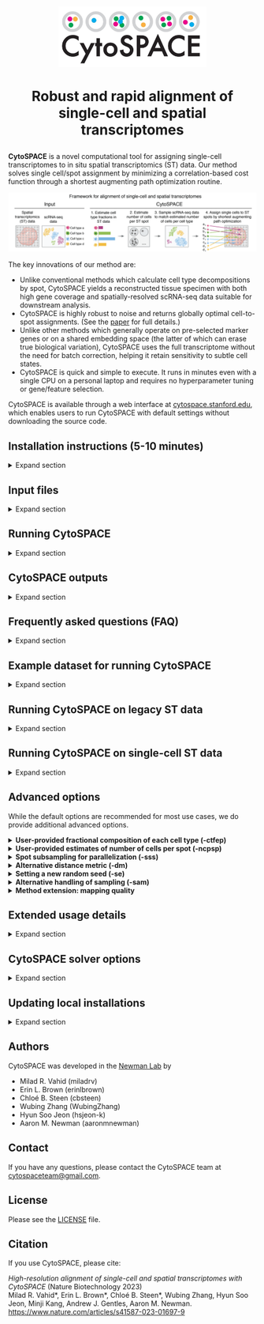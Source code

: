 <p align="center">
  <img width="300" src="images/CytoSPACE_logo.jpeg">
</p>

<h1> <p align="center">
    Robust and rapid alignment of single-cell and spatial transcriptomes
</p> </h1>

**CytoSPACE** is a novel computational tool for assigning single-cell transcriptomes to in situ spatial transcriptomics (ST) data. Our method solves single cell/spot assignment by minimizing a correlation-based cost function through a shortest augmenting path optimization routine. 

<p align="center">
  <img src="images/CytoSPACE_overview.png" width="900"> 
</p>

The key innovations of our method are:

- Unlike conventional methods which calculate cell type decompositions by spot, CytoSPACE yields a reconstructed tissue specimen with both high gene coverage and spatially-resolved scRNA-seq data suitable for downstream analysis.
- CytoSPACE is highly robust to noise and returns globally optimal cell-to-spot assignments. (See the [paper](https://www.nature.com/articles/s41587-023-01697-9) for full details.)
- Unlike other methods which generally operate on pre-selected marker genes or on a shared embedding space (the latter of which can erase true biological variation), CytoSPACE uses the full transcriptome without the need for batch correction, helping it retain sensitivity to subtle cell states.
- CytoSPACE is quick and simple to execute. It runs in minutes even with a single CPU on a personal laptop and requires no hyperparameter tuning or gene/feature selection.

CytoSPACE is available through a web interface at <a href="https://cytospace.stanford.edu/">cytospace.stanford.edu</a>, which enables users to run CytoSPACE with default settings without downloading the source code.

## Installation instructions (5-10 minutes)

<details><summary>Expand section</summary>

1. Install <a href="https://docs.conda.io/projects/conda/en/latest/user-guide/install/index.html" target="_blank">Miniconda</a> if not already available.

2. Clone this repository:
```bash
  git clone https://github.com/digitalcytometry/cytospace
```

3. Navigate to `cytospace` directory:
```bash
  cd cytospace
```

4. (5-10 minutes) Create a conda environment with the required dependencies:
```bash
  conda env create -f environment.yml
```

5. Activate the `cytospace` environment you just created:
```bash
  conda activate cytospace
``` 

6. (~30 seconds) Install CytoSPACE by executing:
```bash
  pip install .
``` 

7. (Recommended, ~1 minute) Install package `lapjv` by executing:
```bash
  pip install lapjv==1.3.14
```
We highly recommend you install this package, which provides a fast implementation of the default core optimization algorithm within CytoSPACE.

__Step 7 may result in an error depending on your system__, as the package requires CPU support for AVX2 instructions that not all systems support. To determine if your system supports this package, it is generally easiest to simply attempt to install it as above. If it installs without problems, your system will support it! If you run into an error, it is likely that your system does not support it, and you can simply use one of the other options we have provided by specifying the `--solver-method` (`-sm`) parameter in your call to CytoSPACE. See [__Running CytoSPACE__](#running-cytospace) - __Choosing a solver__ for details.

Please note that, if the package successfully installs but you receive an "illegal instruction" error while running CytoSPACE, you may be able to build the package instead with the following command:
```bash
   pip3 install git+https://github.com/src-d/lapjv
```
For more information, see the <a href="https://pypi.org/project/lapjv/" target="_blank">lapjv documentation page</a>. 
</details>

## Input files

<details><summary>Expand section</summary>

By default, CytoSPACE requires 4 files as input. All files should be provided in a tab-delimited tabular input format (.txt) with no double quotations. Further formatting details for each input file are specified below. At the end of this section, we also provide instructions on using scripts to generate input files from Seurat objects.

1. __A scRNA-seq gene expression file:__
- The matrix must be genes (rows) by cells (columns).
- The first row must contain the single cell IDs and the first column must contain the gene names.
- The first column (gene names) must have a header.
- The gene expression data should be represented as non-normalized counts. 
- All instances of duplicate gene names will be dropped at runtime.
<p align="center">
  <img src="images/scRNAfile.png" width="800"> 
</p>

2. __A cell type label file:__
- Cell type labels corresponding to the single cell IDs in the scRNA-seq gene expression matrix. 
- Cell type label strings should not have special characters. 
- The table should contain two columns, where column 1 contains the single cell IDs corresponding to the columns of the scRNA-seq matrix and column 2 contains the corresponding cell type labels.
- The columns must have a header. 
<p align="center">
  <img src="images/celllabelfile.png" width="300"> 
</p>

3. __A spatial transcriptomics (ST) gene expression file:__
- The matrix must be genes (rows) by ST spots (columns).
- The first row must contain the ST spot IDs and the first column must contain the gene names.
- The first column (gene names) must have a header.
- The gene expression data should be represented as non-normalized counts. 
- All instances of duplicate gene names will be dropped at runtime.
<p align="center">
  <img src="images/STdatafile.png" width="800"> 
</p>

4. __A spatial transcriptomics coordinates file:__
- A table consisting of 3 columns, where the first column contains the ST spot IDs corresponding to the columns of the ST gene expression matrix and columns 2 and 3 contain the row and column indices of each ST spot, respectively. 
- The columns must have a header. 
<p align="center">
  <img src="images/STcoordfile.png" width="300"> 
</p>

### From Space Ranger outputs
If the users are starting from Space Ranger outputs, they can provide the ST input files as a single tar.gz, __in place of__ both (3) gene expression and (4) coordinates. If a Space Ranger output is specified, CytoSPACE will automatically attempt to unzip the provided tarball and load the correponding ST expression and coordinates data.<br>
If there are duplicate gene names in the gene expression file, they will be made unique as is done in Seurat.

The tarball should only include the following:
- A single H5 file (extension .h5) containing the ST gene expression
- A single subdirectory containing the image data

With the above items inside a directory named `spaceranger_input`, a tarball can be generated using the following command:
```bash
  tar -cvzf sr_input.tar.gz spaceranger_input
```
Or more generally:
```bash
  tar -cvzf [name_of_tarball] [name_of_directory]
```

An example file tree for an unzipped tarball is shown below on the left. If downloading from the public 10X Visium data, users can download the files shown below on the right.
<p align="center">
  <img src="images/VisiumTar.png" width="300"> <img src="images/Visium.png" width="300">
</p>

### Using sparse matrices for gene expression
Starting with CytoSPACE v1.0.5, users may also provide the scRNA or ST gene expression as sparse matrices instead of tab- or comma-delimited files.<br>
This will require a very specific set of file names in hopes of avoiding issues with parsing, and we recommend that users use the R helper scripts under `Prepare_input_files` to generate these input.  Please see the subsections below for further information about these helper scripts.

If providing input as sparse matrices, you will need three files under the same directory to represent one expression matrix: `[expression].mtx`, `[expression]_genes.tsv`, and `[expression]_cells.tsv`. The `.mtx` file will list the numeric values in sparse matrix format, while `_genes.tsv` and `_cells.tsv` will be the corresponding gene names and cell (or spot/barcode) names for the matrix, one entry on each line (no headers). Please note that while the filename inside the brackets (`expression`) may vary, the suffixes `.mtx`, `_genes.tsv`, and `_cells.tsv` must exactly match.

The `[expression].mtx` file should be supplied as the argument to `--st-path` or `--scRNA-path`, in which case CytoSPACE will automatically try to locate the corresponding `[expression]_genes.tsv` and `[expression]_cells.tsv` files from the same directory.


<details><summary><b>Preparing input files from Seurat objects</b></summary>

If you have data in the form of Seurat objects, you can generate files formatted for CytoSPACE input via helper functions we have provided in the `R` script `generate_cytospace_from_seurat_object.R` in `cytospace/Prepare_input_files`. To use these helper functions, first import them from `generate_cytospace_from_seurat_object.R` by including 
```bash
  source('/path/to/generate_cytospace_from_seurat_object.R')
```
in your R script. 

### From scRNA-seq Seurat object
For producing CytoSPACE inputs from scRNA Seurat objects, we provide the function `generate_cytospace_from_scRNA_seurat_object` which may be called as
```bash
  generate_cytospace_from_scRNA_seurat_object(scRNA_Seurat_Object, dir_out='.', fout_prefix='', write_sparse=FALSE, rna_assay='RNA')
```
within your R script.<br>
`scRNA_Seurat_Object` (required) : input Seurat object<br>
`dir_out` (optional, default is working directory) : the path to the output directory to store the results<br>
`fout_prefix` (optional, default is none) : a prefix to add to output file names, which otherwise are generated as `scRNA_data.txt` and `cell_type_labels.txt`<br>
`write_sparse` (optional, default is FALSE) : whether to save the expression data in sparse matrix format<br>
`rna_assay` (optional, default is `RNA`) : which assay to take the count matrix from<br>
Please note that `Idents(scRNA_Seurat_Object)` must be set to include cell types.


### From Spatial Seurat object
For producing CytoSPACE inputs from ST Seurat objects, we provide the function `generate_cytospace_from_ST_seurat_object` which may be called as
```bash
  generate_cytospace_from_ST_seurat_object(ST_Seurat_Object, dir_out='.', fout_prefix='', write_sparse=FALSE, slice='slice1')
```
within your R script.<br>
`ST_Seurat_Object` (required) : input Seurat object<br>
`dir_out` (optional, default is working directory) : the path to the output directory to store the results<br>
`fout_prefix` (optional, default is none) : a prefix to add to output file names, which otherwise are generated as `ST_data.txt` and `Coordinates.txt`<br>
`write_sparse` (optional, default is FALSE) : whether to save the expression data in sparse matrix format<br>
`slice` (optional, default is `slice1`) provides the name of your slice as stored in your Seurat object.
</details>
</details>

## Running CytoSPACE

<details><summary>Expand section</summary>

After activating the `cytospace` conda environment via `conda activate cytospace`, CytoSPACE can be called from the command line from any folder using `cytospace`. More examples on how to run CytoSPACE are provided in the [__Example dataset for running CytoSPACE__](#example-dataset-for-running-cytospace) section below.

A typical CytoSPACE run with default settings would look like this: 
 ```bash
 cytospace \
    --scRNA-path /path/to/scRNA_geneexpression \
    --cell-type-path /path/to/scRNA_celllabels \
    --st-path /path/to/ST_geneexpression \
    --coordinates-path /path/to/ST_coordinates
```
Or with more condensed parameter names: 
 ```bash
 cytospace \
    -sp /path/to/scRNA_geneexpression \
    -ctp /path/to/scRNA_celllabels \
    -stp /path/to/ST_geneexpression \
    -cp /path/to/ST_coordinates
```

Alternatively, if starting from a Space Ranger output, the command may look like this:
```bash
 cytospace \
    --scRNA-path /path/to/scRNA_geneexpression \
    --cell-type-path /path/to/scRNA_celllabels \
    --spaceranger-path /path/to/spaceranger_output.tar.gz
```
```bash
 cytospace -sp /path/to/scRNA_geneexpression \
    -ctp /path/to/scRNA_celllabels \
    -srp /path/to/spaceranger_output.tar.gz
```

For full usage details with additional options, see the [__Extended usage details__](#extended-usage-details) section below. 

### Choosing a solver
CytoSPACE provides three solver options. In short, we recommend using the default option `lapjv` if your system supports AVX2 (i.e., if you were able to successfully install it with `pip install lapjv==1.3.14` on Step 7 of the installation) and `lap_CSPR` otherwise. No options are required to use the default solver `lapjv`. To use `lap_CSPR` instead, pass the argument `-sm lap_CSPR` to your `cytospace` call. For full solver details, see the [__CytoSPACE solver options__](#cytospace-solver-options) section below.

<details><summary><b>Other ways CytoSPACE can be run</b></summary>
 
- You can import methods or functions from `CytoSPACE` in python and modify/create your own 
    pipeline. For example:
```python
  from cytospace import cytospace

  for mean_cell_numbers in [5, 10, 20]:
      cytospace.main_cytospace(..., mean_cell_numbers=mean_cell_numbers)
```
</details>
</details>

## CytoSPACE outputs

<details><summary>Expand section</summary>

CytoSPACE will produce six output files by default.
1. ```cell_type_assignments_by_spot.pdf```<br>
Heatmaps of cell type assignments within the ST sample. Along with a plot showing the total number of cells mapped to each spot, these show the spatial distribution of cell type assignments. Color bars indicate the number of cells of the respective cell type inferred per spot.
2. ```cell_type_assignments_by_spot_jitter.pdf```<br>
A single scatterplot showing all assigned cells by their spot location. Each cell is colored based on its cell type.
3. ```assigned_locations.csv```<br>
This file will provide the assigned locations of each single cell mapped to ST spots. As some cells may be mapped to multiple locations depending on the size of the input scRNA-seq set, new cell IDs (`UniqueCID`) are assigned to each cell and given in the first column. The second column includes original cell IDs (`OriginalCID`); the third column includes corresponding cell types (`CellType`); the fourth column includes assigned spot IDs (`SpotID`); and the fifth and sixth columns respectively include  `row` and `column` indices, or xy-coordinates such as `X` and `Y` if provided in the initial coordinates file, of the corresponding spots.
4. ```cell_type_assignments_by_spot.csv```<br>
This file gives the raw number of cells of each cell type per spot by `SpotID` as well as the total number of cells assigned to that spot.
5. ```fractional_abundances_by_spot.csv```<br>
This file gives the fractional abundance of cell types assigned to each spot by `SpotID`.
6. ```log.txt```<br>
This file contains a log of CytoSPACE run parameters and running time.
</details>

## Frequently asked questions (FAQ)

<details><summary>Expand section</summary>

1. My ST dataset comes from a platform other than 10x Visium. Which additional parameters should I specify?<br>
Please refer to further instructions in the corresponding sections below:<br>
[__Running CytoSPACE on legacy ST data__](#running-cytospace-on-legacy-st-data) and [__Running CytoSPACE on single-cell ST data__](#running-cytospace-on-single-cell-st-data).

2. My scRNA-seq dataset comes in a format other than a UMI count matrix.<br>
You may want to make the following two changes to the default CytoSPACE workflow.<br>
(1) CytoSPACE's internal algorithm for estimating cell type fractions was generally written with a UMI count matrix in mind. As an alternative to using the internal algorithm, you may provide a `--cell-type-fraction-estimation-path` file instead. Please see [__Advanced Options__](#advanced-options) - __User-provided fractional composition of each cell type__ for more information.<br>
(2) CytoSPACE (v1.0.4+) downsamples scRNA-seq datasets to a certain number of transcripts per cell (1500 by default) prior to assignment so that the assignment is not dependent on the total transcript count of each cell. You can turn this feature off by appending a `--downsample-off` flag to the CytoSPACE call, and may instead choose to provide previously downsampled scRNA-seq data as input.

3. During runtime, I get a `Killed` / `Terminated` / `Segmentation fault` / `concurrent.futures.process.BrokenProcessPool` error.<br>
While these errors could arise from a variety of reasons, it is likely that the CytoSPACE run needs more memory than what is available.<br>
We provide a subsampling routine where the ST datasets are partitioned into smaller subsets and evaluated one subset at a time, which reduces memory requirements. Please see [__Advanced Options__](#advanced-options) - __Spot subsampling for parallelization__ for more information.<br>
If you are experiencing this error with a single-cell ST dataset, it will be helpful to reduce the `-noss` parameter instead.

4. Is there a gene expression matrix for the results?<br>
We currently do not provide the gene expression matrix as an output file, as it is often very large in size and takes a long time to write to disk. However, the `OriginalCID` column of the `assigned_locations.csv` file will consist of the single-cell IDs from the input scRNA-seq expression matrix, which can be used to recover the gene expressions for each cell assigned to each spot.

5. Providing the output from Space Ranger (v2.0.0+) results in an error.<br>
We were notified that the instructions for providing the Space Ranger outputs directly as a tarball resulted in errors for the newer versions of Space Ranger. It seems that this is occuring due to a recent format change in Space Ranger outputs, and we are currently working to fix this issue. In the meantime, please use the standard four-file input format, with the ST gene expression and coordinates provided as two separate .txt files. We appreciate the users letting us know of the issue!

</details>

## Example dataset for running CytoSPACE

<details><summary>Expand section</summary>

For users to test CytoSPACE, we have included files for an example run:
- A HER2+ breast cancer scRNA-seq atlas by Wu et al. (<a href="https://www.nature.com/articles/s41588-021-00911-1" target="_blank">Nature Genetics, 2021</a>) and a HER2+ breast cancer FFPE specimen profiled by the Visium platform (<a href="https://www.10xgenomics.com/resources/datasets/human-breast-cancer-ductal-carcinoma-in-situ-invasive-carcinoma-ffpe-1-standard-1-3-0" target="_blank">10x Genomics</a>). Default parameters were selected with Visium samples in mind and are appropriate here.


### Download example datasets
A zip file containing the example dataset can be downloaded from the following link:
- <a href="https://drive.google.com/file/d/1G8gK4MxCmRG4JZi588wloMsP8iZlQf_z/view?usp=share_link" target="_blank">Breast cancer</a>
   
### Command for running example analysis:
Once the example files are downloaded and unzipped, the commands below can be run from inside the unzipped directory:
```bash
  cytospace -sp brca_scRNA_GEP.txt -ctp brca_scRNA_celllabels.txt -stp brca_STdata_GEP.txt -cp brca_STdata_coordinates.txt -o cytospace_results_brca -sm lap_CSPR
```
Please note that here we use the `lap_CSPR` solver for compatibility. If your system supports AVX2 intrinsics, you can run the same commands without the final argument to use the `lapjv` solver instead. __The CytoSPACE run should take around 5 minutes.__

### CytoSPACE output files for example breast cancer data
The main output from a CytoSPACE run is the file named `assigned_locations.csv`, which provides the ST spots to which the single cells have been assigned. 

<p align="center">
  <img width="600" src="images/assigned_locations.png">
</p>

The CytoSPACE results are visualized in heatmaps saved as `cell_type_assignments_by_spot.pdf` showing the distribution of single cells across ST spots for each cell type. Color bars indicate the number of cells of the respective cell type inferred per spot. Below are the heatmaps produced for the example BRCA data.

<p align="center">
  <img width="600" src="images/BRCA_cell_type_assignments_by_spot.png">
</p>

For comparison, consider the pathologist annotations of this ST sample as provided by 10x:

<p align="center">
  <img width="600" src="images/Visium_FFPE_Human_Breast_Cancer_Pathologist_Annotations.png">
</p>

CytoSPACE also provides a scatterplot showing cells of all types at once near their spot location, saved as `cell_type_assignments_by_spot_jitter.pdf`. Each cell is colored by its cell type. Below is the plot produced for the example BRCA data.

<p align="center">
  <img width="600" src="images/BRCA_cell_type_assignments_by_spot_jitter.png">
</p>

The number of cells per spot by cell type as well as in total are provided in the file `cell_type_assignments_by_spot.csv`. Fractional abundances of each cell type are returned in the file `fractional_abundances_by_spot.csv`. A log file recording CytoSPACE inputs and running times is output in the file `log.txt`.

A zip file of the expected CytoSPACE outputs (with CytoSPACE v1.0.0 using the `lap_CSPR` solver) are available to download at the following link:
- <a href="https://drive.google.com/file/d/1ZMA0XEl_pjC12mb8bZL8zI9yzYd2djbq/view?usp=share_link" target="_blank">Breast cancer results</a>

<details><summary><b>Simulated datasets</b></summary>

In addition to the example dataset above, the simulated datasets that we have generated for evaluating robustness of CytoSPACE across different conditions are available for download below.
They were generated using annotated Slide-seq datasets of mouse cerebellum and hippocampus sections from Rodriques et al. (<a href="https://www.science.org/doi/10.1126/science.aaw1219" target="_blank">Science, 2019</a>). Each simulated dataset contains subdirectories for data generated using different spot resolutions (5, 15, and 30 cells per spot), as well as an `scRNA` subdirectory containing reference single-cell datasets with perturbations in a defined percentage of genes. For more information, please see the Methods section of the [paper](https://www.nature.com/articles/s41587-023-01697-9).
1. <a href="https://drive.google.com/file/d/1qfz2T8u3HRG4qdZc9qafcO4aCvjA91Rb/view?usp=share_link" target="_blank">Cerebellum</a>
2. <a href="https://drive.google.com/file/d/1Jyd14n-ISc5lF65pnJWLhCCgSkpjtbsr/view?usp=share_link" target="_blank">Hippocampus</a>

</details>

</details>

## Running CytoSPACE on legacy ST data

<details><summary>Expand section</summary>

By default, the CytoSPACE parameters have been optimized for standard 10x Visium spatial slides. Datasets generated by the legacy ST platform can be run with similar commands, but we recommend that the following parameters be adjusted:
1. `--mean_cell_numbers`, or `-mcn`, should be set to `20`. The legacy ST platform has larger spot sizes, so we recommend mapping an average of 20 cells per spot.
2. `--geometry`, or `-g` should be set to `square`. This will allow the plot function to shape each spot as a square rather than a hexagon.

Similar to the example breast cancer dataset above, we provide an example dataset below:
- A melanoma scRNA-seq atlas by Tirosh et al. (<a href="https://www.science.org/doi/10.1126/science.aad0501?url_ver=Z39.88-2003&rfr_id=ori:rid:crossref.org&rfr_dat=cr_pub%20%200pubmed" target="_blank">Science, 2016</a>), and a melanoma specimen profiled by the legacy ST platform (Thrane et al., <a href="https://aacrjournals.org/cancerres/article/78/20/5970/631815/Spatially-Resolved-Transcriptomics-Enables" target="_blank">Cancer Research, 2018</a>).

The zip file containing the dataset can be downloaded <a href="https://drive.google.com/file/d/1hwK_sh355chdmW50yrPJq7_W8j6HuRHh/view?usp=share_link" target="_blank">here</a>.

Running CytoSPACE with the command below generates the results shown <a href="https://drive.google.com/file/d/1bX4SqrYzIXov_A5ivlJ8U0qD8_lXmmBf/view?usp=share_link" target="_blank">here</a> . The format of the output will be the same as the breast cancer dataset above. Please note that here we specify the `-ctfep` parameter instead of using CytoSPACE's internal algorithm for estimating cell fractions (see [__Advanced options__](#advanced-options) - __User-provided fractional composition of each cell type__) as the scRNA-seq atlas used as reference was generated using Smart-seq2. If using CytoSPACE v1.0.4+, the `--downsample-off` flag should additionally be specified.
```bash
  cytospace -sp melanoma_scRNA_GEP.txt -ctp melanoma_scRNA_celllabels.txt -stp melanoma_STdata_slide1_GEP.txt -cp melanoma_STdata_slide1_coordinates.txt -ctfep melanoma_cell_fraction_estimates.txt -o cytospace_results_melanoma -mcn 20 -g square -sm lap_CSPR
```
</details>

## Running CytoSPACE on single-cell ST data

<details><summary>Expand section</summary>

While designed for Visium-type data in which most spots contain RNA from multiple cells, CytoSPACE can also be used with single-cell resolution spatial data such as <a href="https://vizgen.com/resources/meet-the-merscope-platform/" target="_blank">Vizgen's MERSCOPE platform</a>. We expect this extension to be useful for reducing noise and expanding transcriptome coverage of each cell in the ST data, which in turn could allow for identifying spatially-dependent changes across genes more diverse than what a typical single-cell resolution ST platform alone can provide.

For the single-cell resolution mode, CytoSPACE partitions the ST data into smaller subsets and utilizes multiple CPU cores to assign downsampled versions of the reference scRNA-seq data to these regions.

To run CytoSPACE in single-cell mode, please add the following parameters to your command:
1. `--single-cell` (`-sc`), which tells CytoSPACE to run in single-cell mode.
2. Cell types for the ST dataset. Please note that for the single-cell mode, CytoSPACE does not support the internal estimation of cell type fraction, and the users are expected to specify one of the two options below.<br>
(1) `--st-cell-type-path` (`-stctp`)<br>
__If the cell types for individual spots are available, we recommend using this option.__ This file will list the cell type labels for each spot, in the same format as the scRNA-seq cell type labels specified under `--cell-type-path`. All of the cell types present in `--st-cell-type-path` must also be present in `--cell-type-path`.<br>
(2) `--cell-type-fraction-estimation-path` (`-ctfep`)<br>
However, if the user does not have access to the cell types for each individual spot, they can instead use this option. See the [__Advaced Options__](#advanced-options) - __User-provided fractional composition of each cell type__ section regarding how this file should be formatted. 
3. `--number-of-processors` (`-nop`), which denotes the number of cores to use.
4. `--number-of-selected-spots` (`-noss`), which denotes the number of ST spots in each subset. We generally recommend `-noss 10000`.

To run CytoSPACE with single-cell resolution spatial data:
 ```bash
 cytospace --single-cell \
    --scRNA-path /path/to/scRNA_geneexpression \
    --cell-type-path /path/to/scRNA_celllabels \
    --st-path /path/to/ST_geneexpression \
    --coordinates-path /path/to/ST_coordinates \
    --st-cell-type-path /path/to/ST_celllabels \
    --number-of-processors NUMBER_OF_PROCESSORS \
    --number-of-selected-spots NUMBER_OF_SELECTED_SPOTS
```
Or with more condensed parameter names: 
 ```bash
 cytospace -sc \
    -sp /path/to/scRNA_geneexpression \
    -ctp /path/to/scRNA_celllabels \
    -stp /path/to/ST_geneexpression \
    -cp /path/to/ST_coordinates \
    -stctp /path/to/ST_celllabels \
    -nop NUMBER_OF_PROCESSORS \
    -noss NUMBER_OF_SELECTED_SPOTS
```

A zip file of example single cell inputs is available to download from Google Drive <a href="https://drive.google.com/file/d/1odOcIfY3oqvLCNdXHLRaSmTraRxqnHLp/view?usp=share_link" target="_blank">here</a>.

To run CytoSPACE with this example dataset, run the following command from the location of the unzipped inputs and with your CytoSPACE conda environment active:
 ```bash
 cytospace \
    -sp HumanColonCancerPatient2_scRNA_expressions_cytospace.tsv \
    -ctp HumanColonCancerPatient2_scRNA_annotations_cytospace.tsv \
    -stp HumanColonCancerPatient2_ST_expressions_cytospace.tsv \
    -cp HumanColonCancerPatient2_ST_coordinates_cytospace.tsv \
    -stctp HumanColonCancerPatient2_ST_celltypes_cytospace.tsv \
    -o cytospace_results_crc \
    -sm lap_CSPR \
    -sc -noss 10000 -nop 2
```

Running CytoSPACE in the `--single-cell` mode will output the assignments `assigned_locations.csv`, the plot `cell_type_assignments_by_spot_single_cell.pdf`, and the log file `log.txt`. The plot generated will be a scatterplot of the cells colored by cell type, as shown below for the example dataset. The full results for the example dataset using the above command is available for download <a href="https://drive.google.com/file/d/1LTTDVGAuQ4QYkyCX6WtyBNXcnZe9fxKG/view?usp=share_link" target="_blank">here</a>.

<p align="center">
  <img width="600" src="images/CRC_cell_type_assignments_by_spot_single_cell.png">
</p>

</details>

## Advanced options
While the default options are recommended for most use cases, we do provide additional advanced options.

<details><summary><b>User-provided fractional composition of each cell type (-ctfep)</b></summary>

To account for the disparity between scRNA-seq and ST data in the number of cells per cell type, CytoSPACE requires the fractional composition of each cell type in the ST tissue. By default, CytoSPACE will generate this information by internally calling the `get_cellfracs_seuratv3.R` script using the input files. This script uses `Seurat v3`, which is installed as part of the CytoSPACE environment. We highly recommend using `Seurat v3` over `Seurat v4` for the purposes of cell type fraction estimation.

While our provided script uses <a href="https://satijalab.org/seurat/articles/spatial_vignette.html" target="_blank">Spatial Seurat</a>, there is a diverse set of other approaches available such as <a href="https://www.sanger.ac.uk/tool/cell2location/" target="_blank">cell2location</a>, <a href="https://github.com/MarcElosua/SPOTlight" target="_blank">SPOTlight</a>, or <a href="https://cibersortx.stanford.edu/" target="_blank">CIBERSORTx</a>.

Users may choose to skip CytoSPACE's internal algorithm and instead provide their own file for the estimated cell type composition of the ST dataset, specified with the `--cell-type-fraction-estimation-path` (`-ctfep`) flag. In particular, we recommend that a separate `-ctfep` file be provided if the reference scRNA-seq dataset comes from technologies that are not based on UMI counts, such as Smart-seq.

The provided file must be a table consisting of 2 rows with row names, where the first row contains the cell types and the second row contains the cell fractions of each cell type represented as proportions between 0 and 1. __Please make sure that the cell type labels in the first row match the labels present in the cell type label file, and that the cell type fractions sum to one. Row names must be present for both rows.__
<p align="center">
  <img src="images/cell_type_fractions_file.png">
</p>
</details>

<details><summary><b>User-provided estimates of number of cells per spot (-ncpsp)</b></summary>

Rather than using the internal mechanism of CytoSPACE for estimating the number of cells per spot, users can provide their own estimates (from image segmentation, for example) in a two-column file with header, in which the first column contains spot IDs and the second contains the number of cells predicted per spot:

<p align="center">
  <img width="300" src="images/n_cells_per_spot.PNG">
</p>

To run CytoSPACE with this option, pass the flag `-ncpsp` or `--n-cells-per-spot-path` followed by the file location.
</details>

<details><summary><b>Spot subsampling for parallelization (-sss)</b></summary>

The memory and runtime required for running CytoSPACE may vary based on the number of spots. To allow for CytoSPACE to run under different conditions, we provide an option to partition the estimated number of cells in the ST sample into smaller chunks, where similarly downsampled reference scRNA-seq data are then assigned using multiple CPU cores. Please note that this option is only for non-single-cell ST datasets (10x Visium and legacy ST); users running CytoSPACE on single-cell ST data should instead modify the `-noss` parameter to achieve the same effect.

The users can use this option by specifying the `--sampling-sub-spots` (`-sss`) flag, along with the desired number of subsampled cells per partition (`--number-of-selected-sub-spots`, or `-nosss`) and the number of cores to be used (`--number-of-processors`, or `-nop`). Please note that the right `-nosss`/`-nop` combination will be highly dependent on the user's system configurations, and one may need to try different combinations to see which one allows for a successful run. Ideally, using the highest possible `-nosss` without going out of memory would be the most effective. We noticed that `-sss -nosss 3000 -nop 2` works well for the example BRCA dataset on an environment with 8GB RAM.

The following example command will run CytoSPACE on the example breast cancer dataset, assigning scRNA-seq data to 5000 cells at a time using 2 cores:
```bash
  cytospace \
    -sp brca_scRNA_GEP.txt \
    -ctp brca_scRNA_celllabels.txt \
    -stp brca_STdata_GEP.txt \
    -cp brca_STdata_coordinates.txt \
    -o cytospace_results_brca \
    -sm lap_CSPR \
    -sss -nosss 5000 -nop 2
```
</details>

<details><summary><b>Alternative distance metric (-dm)</b></summary>

By default, CytoSPACE uses Pearson correlation to compare cell and spot transcriptomes. Users can choose to use Spearman correlation or Euclidean distance instead by passing `-dm Spearman_correlation` or `-dm Euclidean` respectively with the function call. 
</details>

<details><summary><b>Setting a new random seed (-se)</b></summary>

While the CytoSPACE algorithm is mostly deterministic, the initial step of sampling cells to be mapped is done at random. To provide an alternative random seed resulting in a different random sampling of cells, users can pass `-se` followed by the desired (integer) seed with the function call. The default random seed for CytoSPACE is 1.
</details>

<details><summary><b>Alternative handling of sampling (-sam)</b></summary>

CytoSPACE starts by creating a pool of cells that matches what is expected within the ST data. By default, this is done by resampling single cells to achieve the overall cell type fractions and total cell numbers estimated in the tissue. We recommend that CytoSPACE be run with this default setting for all real data analyses. However, we provide an additional option to generate new "place-holder" cells by sampling from the distribution of gene counts within each cell type instead, and used this option for ensuring uniqueness of mapped cells for benchmarking on simulated data. To run CytoSPACE with this alternative mode, users can pass `-sam place_holders` with the function call. When running in place-holder mode, the gene expression of the newly generated cells will be saved as part of the output under `new_scRNA.csv`.
</details>

<details><summary><b>Method extension: mapping quality</b></summary>

While CytoSPACE's formulation as a linear assignment problem guarantees an optimal solution given its cost function, there is no underlying probabilistic framework for estimating mapping uncertainty. One possibility is to determine whether a given cell type belongs to a given spot after mapping - that is, whether a spot contains at least one cell of the same cell type. Notably, this does not distinguish between cells of the same cell type for quality of fit. As such a protocol provides some measure of mapping quality, albeit incomplete, we provide a helper script that implements this via a support vector machine that produces and trains on pseudo-bulks generated from the input scRNA-seq data. This script, `uncertainty_quantification.R`, takes as input the path to the ST dataset count matrix file, the scRNA-seq count matrix file, and the CytoSPACE output file `assigned_locations.csv`, and returns an appended output file with confidence scores in `assigned_locationswConfidenceScores.csv`. The command to run this script following a completed CytoSPACE run is as follows: 
 ```bash
 Rscript uncertainty_quantification.R /path/to/ST_geneexpression /path/to/scRNA_geneexpression /path/to/assigned_locations.csv
```
For interpreting confidence scores, we recommend a cutoff of 0.1, with higher scores indicating increased confidence that a spot contains at least one cell of the same cell type.

Please note that `uncertainty_quantification.R` requires separate dependencies from those included in the provided `environment.yml` file for the `cytospace` conda environment. This script should be run in a separate environment with the following R packages installed: `Seurat` (must be v4; tested with v4.0.1), `data.table` (tested with v1.14.0), and `e1071` (tested with v1.7.8).
</details>

## Extended usage details

<details><summary>Expand section</summary>

```
usage: cytospace [-h] -sp SCRNA_PATH -ctp CELL_TYPE_PATH [-stp ST_PATH] [-cp COORDINATES_PATH] [-srp SPACERANGER_PATH]
                 [-stctp ST_CELL_TYPE_PATH] [-ctfep CELL_TYPE_FRACTION_ESTIMATION_PATH] [-ncpsp N_CELLS_PER_SPOT_PATH]
                 [-o OUTPUT_FOLDER] [-op OUTPUT_PREFIX] [-mcn MEAN_CELL_NUMBERS] [--downsample-off]
                 [-smtpc SCRNA_MAX_TRANSCRIPTS_PER_CELL] [-sc] [-noss NUMBER_OF_SELECTED_SPOTS] [-sss]
                 [-nosss NUMBER_OF_SELECTED_SUB_SPOTS] [-nop NUMBER_OF_PROCESSORS] [-sm {lapjv,lapjv_compat,lap_CSPR}]
                 [-dm {Pearson_correlation,Spearman_correlation,Euclidean}] [-sam {duplicates,place_holders}]
                 [-se SEED] [-p] [-g GEOMETRY] [-nc NUM_COLUMN] [-mp MAX_NUM_CELLS_PLOT]

CytoSPACE is a computational strategy for assigning single-cell transcriptomes to in situ spatial transcriptomics (ST)
data. Our method solves single cell/spot assignment by minimizing a correlation-based cost function through a linear
programming-based optimization routine.

optional arguments:
  -h, --help            show this help message and exit
  -stp ST_PATH, --st-path ST_PATH
                        Path to spatial transcriptomics data (expressions)
  -cp COORDINATES_PATH, --coordinates-path COORDINATES_PATH
                        Path to transcriptomics data (coordinates)
  -srp SPACERANGER_PATH, --spaceranger-path SPACERANGER_PATH
                        Path to SpaceRanger tar.gz data file
  -stctp ST_CELL_TYPE_PATH, --st-cell-type-path ST_CELL_TYPE_PATH
                        Path to ST cell type file (recommended for single-cell ST)
  -ctfep CELL_TYPE_FRACTION_ESTIMATION_PATH, --cell-type-fraction-estimation-path CELL_TYPE_FRACTION_ESTIMATION_PATH
                        Path to ST cell type fraction file (recommended for bulk ST)
  -ncpsp N_CELLS_PER_SPOT_PATH, --n-cells-per-spot-path N_CELLS_PER_SPOT_PATH
                        Path to number of cells per ST spot file
  -o OUTPUT_FOLDER, --output-folder OUTPUT_FOLDER
                        Relative path to the output folder
  -op OUTPUT_PREFIX, --output-prefix OUTPUT_PREFIX
                        Prefix of results stored in the 'output_folder'
  -mcn MEAN_CELL_NUMBERS, --mean-cell-numbers MEAN_CELL_NUMBERS
                        Mean number of cells per spot, default 5 (appropriate for Visium). If analyzing legacy spatial
                        transcriptomics data, set to 20
  --downsample-off      Turn off downsampling for scRNA-seq data
  -smtpc SCRNA_MAX_TRANSCRIPTS_PER_CELL, --scRNA_max_transcripts_per_cell SCRNA_MAX_TRANSCRIPTS_PER_CELL
                        Number of transcripts per cell to downsample scRNA-seq dataset to. This allows for assignments
                        that are not dependent on the overall expression level
  -sc, --single-cell    Use single-cell spatial approach if specified
  -noss NUMBER_OF_SELECTED_SPOTS, --number-of-selected-spots NUMBER_OF_SELECTED_SPOTS
                        Number of selected spots from ST data used in each iteration
  -sss, --sampling-sub-spots
                        Sample subspots to limit the number of mapped cells if specified
  -nosss NUMBER_OF_SELECTED_SUB_SPOTS, --number-of-selected-sub-spots NUMBER_OF_SELECTED_SUB_SPOTS
                        Number of selected subspots from ST data to limit the number of mapped cells
  -nop NUMBER_OF_PROCESSORS, --number-of-processors NUMBER_OF_PROCESSORS
                        Number of processors used for the analysis
  -sm {lapjv,lapjv_compat,lap_CSPR}, --solver-method {lapjv,lapjv_compat,lap_CSPR}
                        Which solver to use for the linear assignment problem, default 'lapjv'
  -dm {Pearson_correlation,Spearman_correlation,Euclidean}, --distance-metric {Pearson_correlation,Spearman_correlation,Euclidean}
                        Which distance metric to use for the cost matrix, default 'Pearson_correlation'
  -sam {duplicates,place_holders}, --sampling-method {duplicates,place_holders}
                        Which underlying method to use for dealing with duplicated cells, default 'duplicates'
  -se SEED, --seed SEED
                        Set seed for random generators, default 1
  -p, --plot-off        Turn create plots on/off
  -g GEOMETRY, --geometry GEOMETRY
                        ST geometry, either 'honeycomb' or 'square' accepted
  -nc NUM_COLUMN, --num-column NUM_COLUMN
                        Number of columns in figure
  -mp MAX_NUM_CELLS_PLOT, --max-num-cells-plot MAX_NUM_CELLS_PLOT
                        Maximum number of cells to plot in single-cell visualization

Required arguments:
  -sp SCRNA_PATH, --scRNA-path SCRNA_PATH
                        Path to scRNA-Seq data
  -ctp CELL_TYPE_PATH, --cell-type-path CELL_TYPE_PATH
                        Path to cell type labels
```

You can see this list of variables and default values for running CytoSPACE from the commmand line as well at any time by calling `cytospace` along with the `-h` or 
`--help` flag, i.e., `cytospace -h`.
</details>

## CytoSPACE solver options

<details><summary>Expand section</summary>

1. `lapjv` __(Recommended for most systems)__    By default, CytoSPACE calls the `lapjv` solver from package `lapjv`. This solver is a fast implementation of the Jonker-Volgenant shortest augmenting path assignment algorithm and returns a globally optimal solution given the objective function as defined in our [paper](https://www.nature.com/articles/s41587-023-01697-9). As noted above, however, this package is not supported on all systems as it achieves its speedup through use of AVX2 instructions. This solver will be selected by default and can be specified explicitly by passing arguments `--solver-method lapjv` or `-sm lapjv` to `cytospace`.
2. `lap_CSPR` __(Recommended for systems not supporting `lapjv`)__    A second solver option is the `linear_assignment` method from the `ortools` package. This solver uses a different method than the first and third options, an assignment algorithm called the cost scaling push relabel method. This algorithm approximates assignment costs to integer values and loses some numerical precision in doing so. Therefore, while it returns a globally optimal solution __after approximation__ given the objective function defined in the paper, it will return similar but generally not identical results to the first two methods. This solver has a similar running time to the first option and is a good option for systems not supporting the `lapjv` package. This solver can be selected by passing arguments `--solver-method lap_CSPR` or `-sm lap_CSPR` to `cytospace`.
3. `lapjv_compat`   A third solver option implements the `lapjv` solver from package `lap`. Like the first option `lapjv`, this solver also implements the Jonker-Volgenant shortest augmenting path assignment algorithm to return the same globally optimal solution given the objective function defined in the paper. Furthermore, it is broadly supported and should work on all standard operating systems. However, it takes 3-4 times as long to run as the first solver option (the `lapjv` solver from the `lapjv` package), so we only recommend it for systems that do not support the first option. This solver can be selected by passing arguments `--solver-method lapjv_compat` or `-sm lapjv_compat` to `cytospace`.
</details>

## Updating local installations

<details><summary>Expand section</summary>

To update your local installation of CytoSPACE following updates of this GitHub repository, navigate to your `cytospace` directory and execute the following commands:
```bash
  git pull
  conda env update --name cytospace --file environment.yml
  conda activate cytospace
  pip install .
```
If you have made local updates to your version of the CytoSPACE source code, you should execute 
```bash
  pip install .
``` 
before running. 
</details>

## Authors
CytoSPACE was developed in the <a href="https://anlab.stanford.edu/" target="_blank">Newman Lab</a> by

* Milad R. Vahid (miladrv)
* Erin L. Brown (erinlbrown)
* Chloé B. Steen (cbsteen)
* Wubing Zhang (WubingZhang)
* Hyun Soo Jeon (hsjeon-k)
* Aaron M. Newman (aaronmnewman)

## Contact
If you have any questions, please contact the CytoSPACE team at cytospaceteam@gmail.com.

## License
Please see the <a href="LICENSE" target="_blank">LICENSE</a> file.

## Citation
If you use CytoSPACE, please cite:  

*High-resolution alignment of single-cell and spatial transcriptomes with CytoSPACE* (Nature Biotechnology 2023)  
Milad R. Vahid*, Erin L. Brown*, Chloé B. Steen*, Wubing Zhang, Hyun Soo Jeon, Minji Kang, Andrew J. Gentles, Aaron M. Newman.  
https://www.nature.com/articles/s41587-023-01697-9
